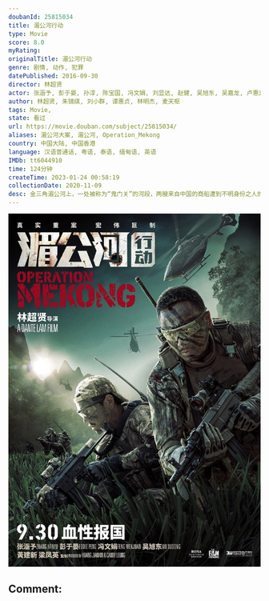 ```yaml
---
doubanId: 25815034
title: 湄公河行动
type: Movie
score: 8.0
myRating: 
originalTitle: 湄公河行动
genre: 剧情, 动作, 犯罪
datePublished: 2016-09-30
director: 林超贤
actor: 张涵予, 彭于晏, 孙淳, 陈宝国, 冯文娟, 刘显达, 赵健, 吴旭东, 吴嘉龙, 卢惠光, 柏华力·莫高彼斯彻, 维他亚·潘斯林加姆, 战立国, 石占杰, 伍麟凯, 魏蔓, 李佳璇, 郝文婷, 王笑龙, 任蕊, 差拉·恩萨隆, 萨里特·沃林, 纳卡琳·加汉, 钟建龙, 张敏嘉, 陈沛兴, 林美芬, 詹姆斯·阿媞邦德, 徐添发, undefined, undefined, undefined, 于冬, undefined, undefined, undefined, undefined, undefined, undefined, 润·威弗
author: 林超贤, 朱镜祺, 刘小群, 谭惠贞, 林明杰, 麦天枢
tags: Movie, 
state: 看过
url: https://movie.douban.com/subject/25815034/
aliases: 湄公河大案, 湄公河, Operation_Mekong
country: 中国大陆, 中国香港
language: 汉语普通话, 粤语, 泰语, 缅甸语, 英语
IMDb: tt6044910
time: 124分钟
createTime: 2023-01-24 00:58:19
collectionDate: 2020-11-09
desc: 金三角湄公河上，一处被称为“鬼门关”的河段，两艘来自中国的商船遭到不明身份之人的枪击袭击。未过多久，泰国军方召开新闻发布会，指责中国商船贩卖毒品。虽然发布会宣称船员全部逃亡，但是十三具遭受残忍杀害的中...
---
```


![image](assets/p2380677316.jpg)

Comment: 
---

